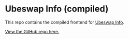 # Ubeswap Info (compiled)

This repo contains the compiled frontend for [Ubeswap Info](https://info-v2.ubeswap.org).

[View the GitHub repo here.](https://github.com/Ubeswap/ubeswap-info)
